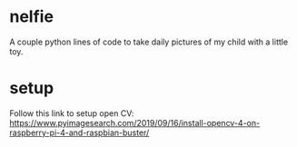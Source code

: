 # nelfie
A couple python lines of code to take daily pictures of my child with a little toy.

# setup
Follow this link to setup open CV: https://www.pyimagesearch.com/2019/09/16/install-opencv-4-on-raspberry-pi-4-and-raspbian-buster/

